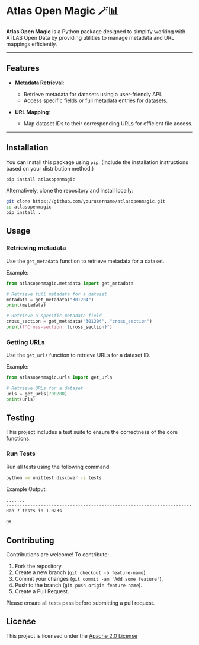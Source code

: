 # **Atlas Open Magic** 🪄📊

**Atlas Open Magic** is a Python package designed to simplify working with ATLAS Open Data by providing utilities to manage metadata and URL mappings efficiently.

---

## **Features**

- **Metadata Retrieval**:
  - Retrieve metadata for datasets using a user-friendly API.
  - Access specific fields or full metadata entries for datasets.
  
- **URL Mapping**:
  - Map dataset IDs to their corresponding URLs for efficient file access.

---

## **Installation**

You can install this package using `pip`. (Include the installation instructions based on your distribution method.)

```bash
pip install atlasopenmagic
```
Alternatively, clone the repository and install locally:
```bash
git clone https://github.com/yourusername/atlasopenmagic.git
cd atlasopenmagic
pip install .
```
## Usage 
### Retrieving metadata
Use the `get_metadata` function to retrieve metadata for a dataset.

Example:
```python
from atlasopenmagic.metadata import get_metadata

# Retrieve full metadata for a dataset
metadata = get_metadata("301204")
print(metadata)

# Retrieve a specific metadata field
cross_section = get_metadata("301204", "cross_section")
print(f"Cross-section: {cross_section}")
```
### Getting URLs
Use the `get_urls` function to retrieve URLs for a dataset ID.

Example:
```python
from atlasopenmagic.urls import get_urls

# Retrieve URLs for a dataset
urls = get_urls(700200)
print(urls)
```
## Testing 
This project includes a test suite to ensure the correctness of the core functions.
### Run Tests
Run all tests using the following command:
```bash
python -m unittest discover -s tests
```
Example Output:
```bash
.......
----------------------------------------------------------------------
Ran 7 tests in 1.023s

OK
```
## Contributing
Contributions are welcome! To contribute:

1. Fork the repository.
2. Create a new branch (`git checkout -b feature-name`).
3. Commit your changes (`git commit -am 'Add some feature'`).
4. Push to the branch (`git push origin feature-name`).
5. Create a Pull Request.

Please ensure all tests pass before submitting a pull request.

## License
This project is licensed under the [Apache 2.0 License](LICENSE)
